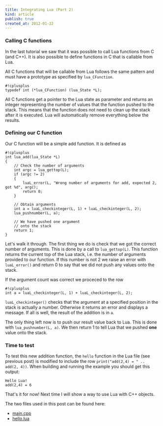 ```yaml
---
title: Integrating Lua (Part 2)
kind: article
publish: true
created_at: 2012-01-22
---
```


### Calling C functions

In the last tutorial we saw that it was possible to call Lua functions from C (and C++). It is also possible to define functions in C that is callable from Lua.

All C functions that will be callable from Lua follows the same pattern and must have a prototype as specified by `lua_CFunction`.

	#!cplusplus
	typedef int (*lua_CFunction) (lua_State *L);

All C functions get a pointer to the Lua state as parameter and returns an integer representing the number of values that the function pushed to the stack. This means that the function does not need to clean up the stack after it is executed. Lua will automatically remove everything below the results.

### Defining our C function
Our C function will be a simple add function. It is defined as
	
	#!cplusplus
    int lua_add(lua_State *L)
	{
		// Check the number of arguments
		int argc = lua_gettop(L);
		if (argc != 2)
		{
			luaL_error(L, "Wrong number of arguments for add, expected 2, got %d", argc);
			return 0;
		}

		// Obtain arguments
		int a = luaL_checkinteger(L, 1) + luaL_checkinteger(L, 2);
		lua_pushnumber(L, a);

		// We have pushed one argument
		// onto the stack
		return 1;
	}

Let's walk it through. The first thing we do is check that we got the correct number of arguments. This is done by a call to `lua_gettop(L)`. This function returns the current top of the Lua stack, i.e. the number of arguments provided to our function. If this number is not 2 we raise an error with `luaL_error()` and return 0 to say that we did not push any values onto the stack.

If the argument count was correct we proceced to the row

	#!cplusplus
	int a = luaL_checkinteger(L, 1) + luaL_checkinteger(L, 2);

`luaL_checkinteger()` checks that the argument at a specified position in the stack is actually a number. Otherwise it returns an error and displays a message. If all is well, the result of the addition is in `a`.

The only thing left now is to push our result value back to Lua. This is done with `lua_pushnumber(L, a)`. We then return 1 to tell Lua that we pushed **one** value onto the stack.

### Time to test
To test this new addition function, the `hello` function in the Lua file (see previous post) is modified to include the row `print("add(2,4) = " .. add(2, 4))`. When building and running the example you should get this output:

	Hello Lua!
	add(2,4) = 6

That's it for now! Next time I will show a way to use Lua with C++ objects.

The two files used in this post can be found here:

- [main.cpp](/blog/2012/jan/files/main.cpp "main.cpp")
- [hello.lua](/blog/2012/jan/files/hello.lua "hello.lua")
